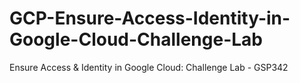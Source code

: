 # GCP-Ensure-Access-Identity-in-Google-Cloud-Challenge-Lab
Ensure Access &amp; Identity in Google Cloud: Challenge Lab - GSP342



